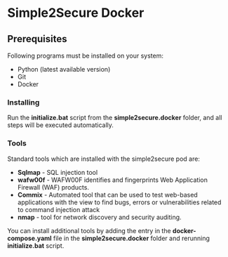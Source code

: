 # Simple2Secure Docker

## Prerequisites
Following programs must be installed on your system:

- Python (latest available version)
- Git
- Docker

### Installing

Run the **initialize.bat** script from the **simple2secure.docker** folder,
and all steps will be executed automatically.

### Tools
Standard tools which are installed with the simple2secure pod are:
  - **Sqlmap** - SQL injection tool
  - **wafw00f** - WAFW00F identifies and fingerprints Web Application Firewall
    (WAF) products.
  - **Commix** - Automated tool that can be used to test web-based applications
  with the view to find bugs, errors or vulnerabilities related to command
  injection attack
  - **nmap** - tool for network discovery and security auditing.


You can install additional tools by adding the entry in the
**docker-compose.yaml** file in the **simple2secure.docker** folder and
rerunning **initialize.bat** script.
